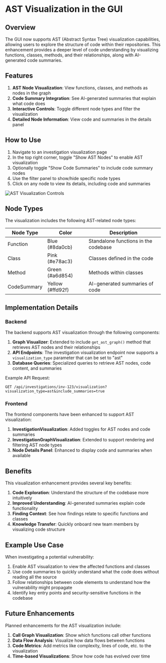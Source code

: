 # AST Visualization in the GUI

## Overview

The GUI now supports AST (Abstract Syntax Tree) visualization capabilities, allowing users to explore the structure of code within their repositories. This enhancement provides a deeper level of code understanding by visualizing functions, classes, methods, and their relationships, along with AI-generated code summaries.

## Features

1. **AST Node Visualization**: View functions, classes, and methods as nodes in the graph
2. **Code Summary Integration**: See AI-generated summaries that explain what code does
3. **Interactive Controls**: Toggle different node types and filter the visualization
4. **Detailed Node Information**: View code and summaries in the details panel

## How to Use

1. Navigate to an investigation visualization page
2. In the top right corner, toggle "Show AST Nodes" to enable AST visualization
3. Optionally toggle "Show Code Summaries" to include code summary nodes
4. Use the filter panel to show/hide specific node types
5. Click on any node to view its details, including code and summaries

![AST Visualization Controls](../images/ast-visualization-controls.png)

## Node Types

The visualization includes the following AST-related node types:

| Node Type | Color | Description |
|-----------|-------|-------------|
| Function | Blue (#8da0cb) | Standalone functions in the codebase |
| Class | Pink (#e78ac3) | Classes defined in the code |
| Method | Green (#a6d854) | Methods within classes |
| CodeSummary | Yellow (#ffd92f) | AI-generated summaries of code |

## Implementation Details

### Backend

The backend supports AST visualization through the following components:

1. **Graph Visualizer**: Extended to include `get_ast_graph()` method that retrieves AST nodes and their relationships
2. **API Endpoints**: The investigation visualization endpoint now supports a `visualization_type` parameter that can be set to "ast"
3. **Database Queries**: Specialized queries to retrieve AST nodes, code content, and summaries

Example API Request:

```
GET /api/investigations/inv-123/visualization?visualization_type=ast&include_summaries=true
```

### Frontend

The frontend components have been enhanced to support AST visualization:

1. **InvestigationVisualization**: Added toggles for AST nodes and code summaries
2. **InvestigationGraphVisualization**: Extended to support rendering and filtering AST node types
3. **Node Details Panel**: Enhanced to display code and summaries when available

## Benefits

This visualization enhancement provides several key benefits:

1. **Code Exploration**: Understand the structure of the codebase more intuitively
2. **Improved Understanding**: AI-generated summaries explain code functionality
3. **Finding Context**: See how findings relate to specific functions and classes
4. **Knowledge Transfer**: Quickly onboard new team members by visualizing code structure

## Example Use Case

When investigating a potential vulnerability:

1. Enable AST visualization to view the affected functions and classes
2. Use code summaries to quickly understand what the code does without reading all the source
3. Follow relationships between code elements to understand how the vulnerability might propagate
4. Identify key entry points and security-sensitive functions in the codebase

## Future Enhancements

Planned enhancements for the AST visualization include:

1. **Call Graph Visualization**: Show which functions call other functions
2. **Data Flow Analysis**: Visualize how data flows between functions
3. **Code Metrics**: Add metrics like complexity, lines of code, etc. to the visualization
4. **Time-based Visualizations**: Show how code has evolved over time